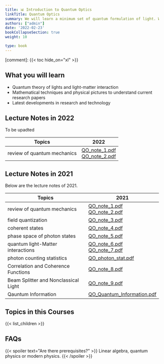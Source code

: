 ```yaml
---
title: 📊 Introduction to Quantum Optics
linkTitle: Quantum Optics
summary: We will learn a minimum set of quantum formulation of light. We will explore the latest research developments.
authors: ["admin"]
date: '2022-02-23'
bookCollapseSection: true
weight: 10

type: book
---
```


[comment]: 
{{< toc hide_on="xl" >}}




## What you will learn

- Quantum theory of lights and light-matter interaction
- Mathematical techniques and physical pictures to understand current research papers 
- Latest developments in research and technology

## Lecture Notes in 2022
To be upadted

| Topics  |      2022                   | 
|----------|----------------------------|
| review of quantum mechanics | [QO_note_1.pdf](/QO_2022/QO_note_1.pdf)   <br/>[QO_note_2.pdf](/QO_2022/QO_note_2.pdf)| 

## Lecture Notes in 2021
Below are the lecture notes of 2021.

| Topics  |      2021                   | 
|----------|----------------------------|
| review of quantum mechanics | [QO_note_1.pdf](/QO_2021/QO_note_1.pdf)   <br/>[QO_note_2.pdf](/QO_2021/QO_note_2.pdf)| 
| field quantization |   [QO_note_3.pdf](/QO_2021/QO_note_3.pdf)    | 
|coherent states|[QO_note_4.pdf](/QO_2021/QO_note_4.pdf) |
|phase space of photon states|[QO_note_5.pdf](/QO_2021/QO_note_5.pdf) |
|quantum light-Matter interactions | [QO_note_6.pdf](/QO_2021/QO_note_6.pdf) <br>[QO_note_7.pdf](/QO_2021/QO_note_7.pdf) |  
|photon  counting statistics|[QO_photon_stat.pdf](/QO_2021/QO_photon_stat.pdf)|
|Correlation and Coherence Functions| [QO_note_8.pdf](/QO_2021/QO_note_8.pdf)|   
 |Beam Splitter and Nonclassical Light|[QO_note_9.pdf](/QO_2021/QO_note_9.pdf)|
|Qauntum Information|[QO_Quantum_Information.pdf](/QO_2021/QO_Quantum_Information.pdf)|


## Topics in this Courses

{{< list_children >}}



## FAQs

{{< spoiler text="Are there prerequisites?" >}}
Linear algebra, quantum physics or modern physics.
{{< /spoiler >}}

